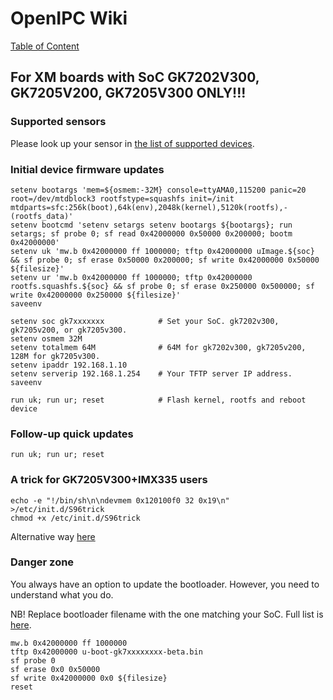 # OpenIPC Wiki
[Table of Content](../README.md)

For XM boards with SoC GK7202V300, GK7205V200, GK7205V300 ONLY!!!
-----------------------------------------------------------------

### Supported sensors

Please look up your sensor in [the list of supported devices][1].

### Initial device firmware updates

```
setenv bootargs 'mem=${osmem:-32M} console=ttyAMA0,115200 panic=20 root=/dev/mtdblock3 rootfstype=squashfs init=/init mtdparts=sfc:256k(boot),64k(env),2048k(kernel),5120k(rootfs),-(rootfs_data)'
setenv bootcmd 'setenv setargs setenv bootargs ${bootargs}; run setargs; sf probe 0; sf read 0x42000000 0x50000 0x200000; bootm 0x42000000'
setenv uk 'mw.b 0x42000000 ff 1000000; tftp 0x42000000 uImage.${soc} && sf probe 0; sf erase 0x50000 0x200000; sf write 0x42000000 0x50000 ${filesize}'
setenv ur 'mw.b 0x42000000 ff 1000000; tftp 0x42000000 rootfs.squashfs.${soc} && sf probe 0; sf erase 0x250000 0x500000; sf write 0x42000000 0x250000 ${filesize}'
saveenv

setenv soc gk7xxxxxxx            # Set your SoC. gk7202v300, gk7205v200, or gk7205v300.
setenv osmem 32M
setenv totalmem 64M              # 64M for gk7202v300, gk7205v200, 128M for gk7205v300.
setenv ipaddr 192.168.1.10
setenv serverip 192.168.1.254    # Your TFTP server IP address.
saveenv

run uk; run ur; reset            # Flash kernel, rootfs and reboot device
```

### Follow-up quick updates

```
run uk; run ur; reset
```

### A trick for GK7205V300+IMX335 users

```
echo -e "!/bin/sh\n\ndevmem 0x120100f0 32 0x19\n" >/etc/init.d/S96trick
chmod +x /etc/init.d/S96trick
```

Alternative way [here](https://github.com/OpenIPC/firmware/pull/117/files)

### Danger zone

You always have an option to update the bootloader. However, you need to
understand what you do.

NB! Replace bootloader filename with the one matching your SoC.
Full list is [here](https://github.com/OpenIPC/firmware/releases/tag/latest).

```
mw.b 0x42000000 ff 1000000
tftp 0x42000000 u-boot-gk7xxxxxxxx-beta.bin
sf probe 0
sf erase 0x0 0x50000
sf write 0x42000000 0x0 ${filesize}
reset
```

[1]: guide-supported-devices.md
